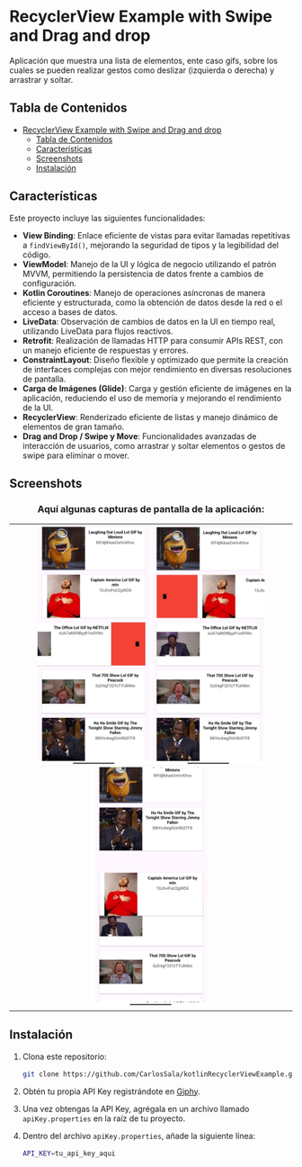 # RecyclerView Example with Swipe and Drag and drop

Aplicación que muestra una lista de elementos, ente caso gifs, sobre los cuales se pueden realizar gestos como deslizar (izquierda o derecha) y arrastrar y soltar.

## Tabla de Contenidos

- [RecyclerView Example with Swipe and Drag and drop](#recyclerview-example-with-swipe-and-drag-and-drop)
    - [Tabla de Contenidos](#tabla-de-contenidos)
    - [Características](#características)
    - [Screenshots](#screenshots)
    - [Instalación](#instalación)


## Características

Este proyecto incluye las siguientes funcionalidades:

- **View Binding**: Enlace eficiente de vistas para evitar llamadas repetitivas a `findViewById()`, mejorando la seguridad de tipos y la legibilidad del código.
- **ViewModel**: Manejo de la UI y lógica de negocio utilizando el patrón MVVM, permitiendo la persistencia de datos frente a cambios de configuración.
- **Kotlin Coroutines**: Manejo de operaciones asíncronas de manera eficiente y estructurada, como la obtención de datos desde la red o el acceso a bases de datos.
- **LiveData**: Observación de cambios de datos en la UI en tiempo real, utilizando LiveData para flujos reactivos.
- **Retrofit**: Realización de llamadas HTTP para consumir APIs REST, con un manejo eficiente de respuestas y errores.
- **ConstraintLayout**: Diseño flexible y optimizado que permite la creación de interfaces complejas con mejor rendimiento en diversas resoluciones de pantalla.
- **Carga de Imágenes (Glide)**: Carga y gestión eficiente de imágenes en la aplicación, reduciendo el uso de memoria y mejorando el rendimiento de la UI.
- **RecyclerView**: Renderizado eficiente de listas y manejo dinámico de elementos de gran tamaño.
- **Drag and Drop / Swipe y Move**: Funcionalidades avanzadas de interacción de usuarios, como arrastrar y soltar elementos o gestos de swipe para eliminar o mover.


## Screenshots

<h3 align="center">Aquí algunas capturas de pantalla de la aplicación:</h3>

<table>
<td width="50%">
<div align="center">
<img src="./screenshots/swipe_left.jpg" width="200" alt="swipe_left">
<img src="./screenshots/swipe_right.jpg" width="200" alt="swipe_right">
<img src="./screenshots/drag_and_drop.jpg" width="200" alt="drag_and_drop">
</div>                                                                       
</td>                                                         
</table>                                                                                 

## Instalación

1. Clona este repositorio:
   ```bash
   git clone https://github.com/CarlosSala/kotlinRecyclerViewExample.git```

1. Obtén tu propia API Key registrándote en [Giphy](https://giphy.com/).
2. Una vez obtengas la API Key, agrégala en un archivo llamado `apiKey.properties` en la raíz de tu proyecto.
3. Dentro del archivo `apiKey.properties`, añade la siguiente línea:

   ```bash
   API_KEY=tu_api_key_aqui